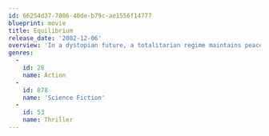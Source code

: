 ```yaml
---
id: 66254d37-7086-40de-b79c-ae1556f14777
blueprint: movie
title: Equilibrium
release_date: '2002-12-06'
overview: 'In a dystopian future, a totalitarian regime maintains peace by subduing the populace with a drug, and displays of emotion are punishable by death. A man in charge of enforcing the law rises to overthrow the system.'
genres:
  -
    id: 28
    name: Action
  -
    id: 878
    name: 'Science Fiction'
  -
    id: 53
    name: Thriller
---
```

